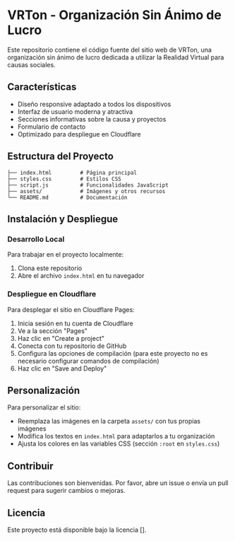 # VRTon - Organización Sin Ánimo de Lucro

Este repositorio contiene el código fuente del sitio web de VRTon, una organización sin ánimo de lucro dedicada a utilizar la Realidad Virtual para causas sociales.

## Características

- Diseño responsive adaptado a todos los dispositivos
- Interfaz de usuario moderna y atractiva
- Secciones informativas sobre la causa y proyectos
- Formulario de contacto
- Optimizado para despliegue en Cloudflare

## Estructura del Proyecto

```
├── index.html         # Página principal
├── styles.css         # Estilos CSS
├── script.js          # Funcionalidades JavaScript
├── assets/            # Imágenes y otros recursos
└── README.md          # Documentación
```

## Instalación y Despliegue

### Desarrollo Local

Para trabajar en el proyecto localmente:

1. Clona este repositorio
2. Abre el archivo `index.html` en tu navegador

### Despliegue en Cloudflare

Para desplegar el sitio en Cloudflare Pages:

1. Inicia sesión en tu cuenta de Cloudflare
2. Ve a la sección "Pages"
3. Haz clic en "Create a project"
4. Conecta con tu repositorio de GitHub
5. Configura las opciones de compilación (para este proyecto no es necesario configurar comandos de compilación)
6. Haz clic en "Save and Deploy"

## Personalización

Para personalizar el sitio:

- Reemplaza las imágenes en la carpeta `assets/` con tus propias imágenes
- Modifica los textos en `index.html` para adaptarlos a tu organización
- Ajusta los colores en las variables CSS (sección `:root` en `styles.css`)

## Contribuir

Las contribuciones son bienvenidas. Por favor, abre un issue o envía un pull request para sugerir cambios o mejoras.

## Licencia

Este proyecto está disponible bajo la licencia [].
